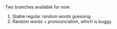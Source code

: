 Two branches available for now:<br>
1. Stable regular random words guessing.<br>
2. Random words + pronounciation, which is buggy.
